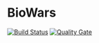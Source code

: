 # BioWars
[![Build Status](https://travis-ci.org/jandrewtorres/BioWars309.svg?branch=master)](https://travis-ci.org/jandrewtorres/BioWars309)
[![Quality Gate](https://sonarcloud.io/api/badges/gate?key=biowars>)](https://sonarcloud.io/dashboard/index/biowars)
